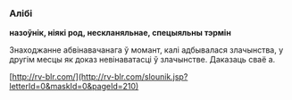 ### Алібі
**назоўнік, ніякі род, нескланяльнае, спецыяльны тэрмін**

Знаходжанне абвінавачанага ў момант, калі адбывалася злачынства, у другім месцы як доказ невінаватасці ў злачынстве. Даказаць сваё а.

<a rel="author">[http://rv-blr.com/](http://rv-blr.com/slounik.jsp?letterId=0&maskId=0&pageId=210)</a>
